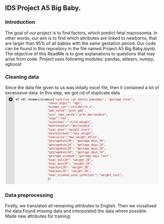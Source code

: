 ## IDS Project A5 Big Baby.
### Introduction
The goal of our project is to find factors, which predict fetal macrosomia. In other words, our aim is to find which attributes are linked to newborns, that are larger than 95% of all babies with the same gestation period. Our code can be found in this repository in the file named Project A5 Big Baby.ipynb.
The objective of this ReadMe is to give explanations to questions that may arise from code. Project uses following modules: pandas, sklearn, numpy, xgboost
### Cleaning data
Since the data file given to us was initally excel file, then it contained a lot of excesssive data. In this step, we got rid of duplicate data
![PicA](readme_images/dropping.png)

### Data preprocessing
Firstly, we translated all remaining attributes to English. 
Then we viusalised the data
Found missing data and interpolated the data where possible.
Made new attributes for training.




